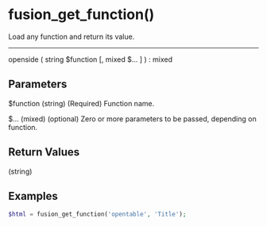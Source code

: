# fusion_get_function()

Load any function and return its value.

---

openside ( string $function [, mixed $... ] ) : mixed

## Parameters

$function (string) (Required) Function name.

$... (mixed) (optional) Zero or more parameters to be passed, depending on function.

## Return Values

(string)

## Examples

```php
$html = fusion_get_function('opentable', 'Title');
```
